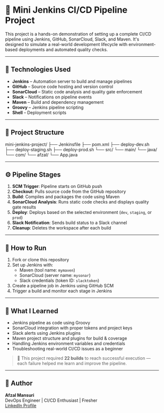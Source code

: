 # 🚀 Mini Jenkins CI/CD Pipeline Project

This project is a hands-on demonstration of setting up a complete CI/CD pipeline using Jenkins, GitHub, SonarCloud, Slack, and Maven. It's designed to simulate a real-world development lifecycle with environment-based deployments and automated quality checks.

---

## 🔧 Technologies Used

- **Jenkins** – Automation server to build and manage pipelines  
- **GitHub** – Source code hosting and version control  
- **SonarCloud** – Static code analysis and quality gate enforcement  
- **Slack** – Notifications on pipeline events  
- **Maven** – Build and dependency management  
- **Groovy** – Jenkins pipeline scripting  
- **Shell** – Deployment scripts

---

## 📂 Project Structure

mini-jenkins-project/
├── Jenkinsfile
├── pom.xml
├── deploy-dev.sh
├── deploy-staging.sh
├── deploy-prod.sh
└── src/
└── main/
└── java/
└── com/
└── afzal/
└── App.java

---

## ⚙️ Pipeline Stages

1. **SCM Trigger**: Pipeline starts on GitHub push  
2. **Checkout**: Pulls source code from the GitHub repository  
3. **Build**: Compiles and packages the code using Maven  
4. **SonarCloud Analysis**: Runs static code checks and displays quality gate results  
5. **Deploy**: Deploys based on the selected environment (`dev`, `staging`, or `prod`)  
6. **Slack Notification**: Sends build status to a Slack channel  
7. **Cleanup**: Deletes the workspace after each build

---

## 🚀 How to Run

1. Fork or clone this repository  
2. Set up Jenkins with:
   - Maven (tool name: `mymaven`)
   - SonarCloud (server name: `mysonar`)
   - Slack credentials (token ID: `slacktoken`)
3. Create a pipeline job in Jenkins using GitHub SCM
4. Trigger a build and monitor each stage in Jenkins

---

## 🧠 What I Learned

- Jenkins pipeline as code using Groovy  
- SonarCloud integration with proper tokens and project keys  
- Slack alerts using Jenkins plugins  
- Maven project structure and plugins for build & coverage  
- Handling Jenkins environment variables and credentials  
- Troubleshooting real-world CI/CD issues as a beginner

> 📌 This project required **22 builds** to reach successful execution — each failure helped me learn and improve the pipeline.

---

## 🙌 Author

**Afzal Mansuri**  
DevOps Engineer | CI/CD Enthusiast | Fresher  
[LinkedIn Profile](https://linkedin.com/in/afzal-mansuri)


